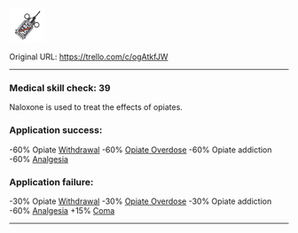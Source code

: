![tile123.png\|200](./Naloxone%20-%20Attachments/6718845db30472d958dd7d9c.png)

Original URL: https://trello.com/c/ogAtkfJW

---

### Medical skill check: 39

Naloxone is used to treat the effects of opiates.

### Application success:

\-60% Opiate [Withdrawal](../Head_Brain/Withdrawal.md)
\-60% [Opiate Overdose](../Head_Brain/Opiate%20Overdose.md)
\-60% Opiate addiction
\-60% [Analgesia](../Torso/Analgesia.md)

### Application failure:

\-30% Opiate [Withdrawal](../Head_Brain/Withdrawal.md)
\-30% [Opiate Overdose](../Head_Brain/Opiate%20Overdose.md)
\-30% Opiate addiction
\-60% [Analgesia](../Torso/Analgesia.md)
\+15% [Coma](../Head_Brain/Coma.md)

---


